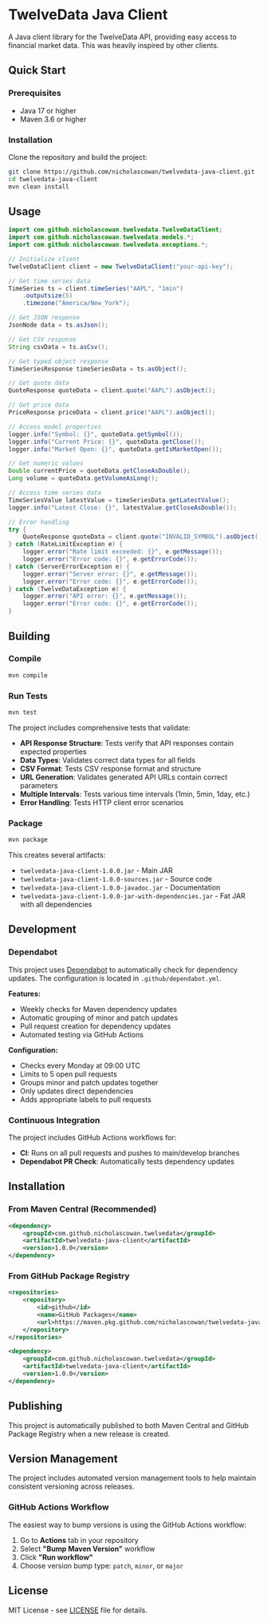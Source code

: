 # TwelveData Java Client

A Java client library for the TwelveData API, providing easy access to financial market data. This was heavily inspired by other clients.

## Quick Start

### Prerequisites
- Java 17 or higher
- Maven 3.6 or higher

### Installation

Clone the repository and build the project:

```bash
git clone https://github.com/nicholascowan/twelvedata-java-client.git
cd twelvedata-java-client
mvn clean install
```



## Usage

```java
import com.github.nicholascowan.twelvedata.TwelveDataClient;
import com.github.nicholascowan.twelvedata.models.*;
import com.github.nicholascowan.twelvedata.exceptions.*;

// Initialize client
TwelveDataClient client = new TwelveDataClient("your-api-key");

// Get time series data
TimeSeries ts = client.timeSeries("AAPL", "1min")
    .outputsize(5)
    .timezone("America/New_York");

// Get JSON response
JsonNode data = ts.asJson();

// Get CSV response
String csvData = ts.asCsv();

// Get typed object response
TimeSeriesResponse timeSeriesData = ts.asObject();

// Get quote data
QuoteResponse quoteData = client.quote("AAPL").asObject();

// Get price data
PriceResponse priceData = client.price("AAPL").asObject();

// Access model properties
logger.info("Symbol: {}", quoteData.getSymbol());
logger.info("Current Price: {}", quoteData.getClose());
logger.info("Market Open: {}", quoteData.getIsMarketOpen());

// Get numeric values
Double currentPrice = quoteData.getCloseAsDouble();
Long volume = quoteData.getVolumeAsLong();

// Access time series data
TimeSeriesValue latestValue = timeSeriesData.getLatestValue();
logger.info("Latest Close: {}", latestValue.getCloseAsDouble());

// Error handling
try {
    QuoteResponse quoteData = client.quote("INVALID_SYMBOL").asObject();
} catch (RateLimitException e) {
    logger.error("Rate limit exceeded: {}", e.getMessage());
    logger.error("Error code: {}", e.getErrorCode());
} catch (ServerErrorException e) {
    logger.error("Server error: {}", e.getMessage());
    logger.error("Error code: {}", e.getErrorCode());
} catch (TwelveDataException e) {
    logger.error("API error: {}", e.getMessage());
    logger.error("Error code: {}", e.getErrorCode());
}
```



## Building

### Compile
```bash
mvn compile
```

### Run Tests
```bash
mvn test
```

The project includes comprehensive tests that validate:
- **API Response Structure**: Tests verify that API responses contain expected properties
- **Data Types**: Validates correct data types for all fields
- **CSV Format**: Tests CSV response format and structure
- **URL Generation**: Validates generated API URLs contain correct parameters
- **Multiple Intervals**: Tests various time intervals (1min, 5min, 1day, etc.)
- **Error Handling**: Tests HTTP client error scenarios

### Package
```bash
mvn package
```

This creates several artifacts:
- `twelvedata-java-client-1.0.0.jar` - Main JAR
- `twelvedata-java-client-1.0.0-sources.jar` - Source code
- `twelvedata-java-client-1.0.0-javadoc.jar` - Documentation
- `twelvedata-java-client-1.0.0-jar-with-dependencies.jar` - Fat JAR with all dependencies

## Development

### Dependabot

This project uses [Dependabot](https://dependabot.com/) to automatically check for dependency updates. The configuration is located in `.github/dependabot.yml`.

**Features:**
- Weekly checks for Maven dependency updates
- Automatic grouping of minor and patch updates
- Pull request creation for dependency updates
- Automated testing via GitHub Actions

**Configuration:**
- Checks every Monday at 09:00 UTC
- Limits to 5 open pull requests
- Groups minor and patch updates together
- Only updates direct dependencies
- Adds appropriate labels to pull requests

### Continuous Integration

The project includes GitHub Actions workflows for:
- **CI**: Runs on all pull requests and pushes to main/develop branches
- **Dependabot PR Check**: Automatically tests dependency updates

## Installation

### From Maven Central (Recommended)
```xml
<dependency>
    <groupId>com.github.nicholascowan.twelvedata</groupId>
    <artifactId>twelvedata-java-client</artifactId>
    <version>1.0.0</version>
</dependency>
```

### From GitHub Package Registry
```xml
<repositories>
    <repository>
        <id>github</id>
        <name>GitHub Packages</name>
        <url>https://maven.pkg.github.com/nicholascowan/twelvedata-java-client</url>
    </repository>
</repositories>

<dependency>
    <groupId>com.github.nicholascowan.twelvedata</groupId>
    <artifactId>twelvedata-java-client</artifactId>
    <version>1.0.0</version>
</dependency>
```

## Publishing

This project is automatically published to both Maven Central and GitHub Package Registry when a new release is created.

## Version Management

The project includes automated version management tools to help maintain consistent versioning across releases.

### GitHub Actions Workflow

The easiest way to bump versions is using the GitHub Actions workflow:

1. Go to **Actions** tab in your repository
2. Select **"Bump Maven Version"** workflow
3. Click **"Run workflow"**
4. Choose version bump type: `patch`, `minor`, or `major`



## License

MIT License - see [LICENSE](LICENSE.txt) file for details. 